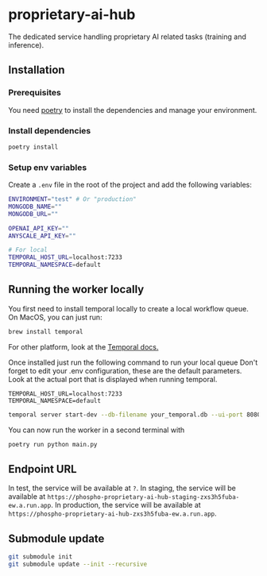 # proprietary-ai-hub

The dedicated service handling proprietary AI related tasks (training and inference).

## Installation

### Prerequisites

You need [poetry](https://python-poetry.org/) to install the dependencies and manage your environment.

### Install dependencies

```bash
poetry install
```

### Setup env variables

Create a `.env` file in the root of the project and add the following variables:

```bash
ENVIRONMENT="test" # Or "production"
MONGODB_NAME=""
MONGODB_URL=""

OPENAI_API_KEY=""
ANYSCALE_API_KEY=""

# For local
TEMPORAL_HOST_URL=localhost:7233
TEMPORAL_NAMESPACE=default
```

## Running the worker locally

You first need to install temporal locally to create a local workflow queue. On MacOS, you can just run:

```bash
brew install temporal
```

For other platform, look at the [Temporal docs.](https://temporal.io/setup/install-temporal-cli)

Once installed just run the following command to run your local queue
Don't forget to edit your .env configuration, these are the default parameters. Look at the actual port that is displayed when running temporal.

```text .env
TEMPORAL_HOST_URL=localhost:7233
TEMPORAL_NAMESPACE=default
```

```bash
temporal server start-dev --db-filename your_temporal.db --ui-port 8080
```

You can now run the worker in a second terminal with

```bash
poetry run python main.py
```

## Endpoint URL

In test, the service will be available at `?`.
In staging, the service will be available at `https://phospho-proprietary-ai-hub-staging-zxs3h5fuba-ew.a.run.app`.
In production, the service will be available at `https://phospho-proprietary-ai-hub-zxs3h5fuba-ew.a.run.app`.

## Submodule update

```bash
git submodule init
git submodule update --init --recursive
```
